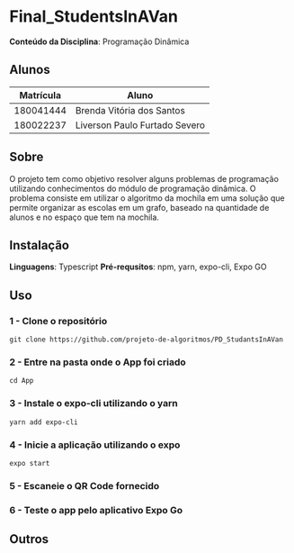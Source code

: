 # Final_StudentsInAVan

**Conteúdo da Disciplina**: Programação Dinâmica<br>

## Alunos
|Matrícula | Aluno |
| -- | -- |
| 180041444  |  Brenda Vitória dos Santos |
| 180022237  |  Liverson Paulo Furtado Severo |

## Sobre 
O projeto tem como objetivo resolver alguns problemas de programação utilizando conhecimentos do módulo de programação dinâmica. O problema consiste em utilizar o algoritmo da mochila em uma solução que permite organizar as escolas em um grafo, baseado na quantidade de alunos e no espaço que tem na mochila.

## Instalação 
**Linguagens**: Typescript 
**Pré-requsitos**: npm, yarn, expo-cli, Expo GO

## Uso

### 1 - Clone o repositório
```
git clone https://github.com/projeto-de-algoritmos/PD_StudantsInAVan
```
### 2 - Entre na pasta onde o App foi criado
```
cd App
```
### 3 - Instale o expo-cli utilizando o yarn
```
yarn add expo-cli
```
### 4 - Inicie a aplicação utilizando o expo
```
expo start
```
### 5 - Escaneie o QR Code fornecido 
### 6 - Teste o app pelo aplicativo Expo Go

## Outros 
